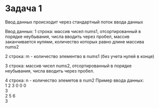 # Задача 1
Ввод данных происходит через стандартный поток ввода данных

Ввод данных:
1 строка: массив чисел nums1, отсортированный в порядке неубывания,
    числа вводить через пробел, массив заканчивается нулями,
  количество которых равно длине массива nums2

2 строка: m - количество элементво в nums1 (без учета нулей в конце)

 3 строка: массив чисел nums2, отсортированный в порядке неубывания,
    числа вводить через пробел.

4 строка: n - количество элеметов в num2
Пример ввода данных: <br>
1 2 3 0 0 0 <br>
3 <br>
2 5 6 <br>
3 <br>
